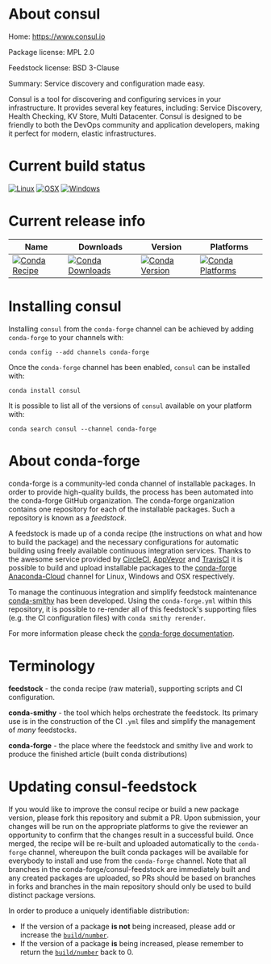 About consul
============

Home: https://www.consul.io

Package license: MPL 2.0

Feedstock license: BSD 3-Clause

Summary: Service discovery and configuration made easy.

Consul is a tool for discovering and configuring services in your
infrastructure. It provides several key features, including:
Service Discovery, Health Checking, KV Store, Multi Datacenter.
Consul is designed to be friendly to both the DevOps community and
application developers, making it perfect for modern, elastic infrastructures.


Current build status
====================

[![Linux](https://img.shields.io/circleci/project/github/conda-forge/consul-feedstock/master.svg?label=Linux)](https://circleci.com/gh/conda-forge/consul-feedstock)
[![OSX](https://img.shields.io/travis/conda-forge/consul-feedstock/master.svg?label=macOS)](https://travis-ci.org/conda-forge/consul-feedstock)
[![Windows](https://img.shields.io/appveyor/ci/conda-forge/consul-feedstock/master.svg?label=Windows)](https://ci.appveyor.com/project/conda-forge/consul-feedstock/branch/master)

Current release info
====================

| Name | Downloads | Version | Platforms |
| --- | --- | --- | --- |
| [![Conda Recipe](https://img.shields.io/badge/recipe-consul-green.svg)](https://anaconda.org/conda-forge/consul) | [![Conda Downloads](https://img.shields.io/conda/dn/conda-forge/consul.svg)](https://anaconda.org/conda-forge/consul) | [![Conda Version](https://img.shields.io/conda/vn/conda-forge/consul.svg)](https://anaconda.org/conda-forge/consul) | [![Conda Platforms](https://img.shields.io/conda/pn/conda-forge/consul.svg)](https://anaconda.org/conda-forge/consul) |

Installing consul
=================

Installing `consul` from the `conda-forge` channel can be achieved by adding `conda-forge` to your channels with:

```
conda config --add channels conda-forge
```

Once the `conda-forge` channel has been enabled, `consul` can be installed with:

```
conda install consul
```

It is possible to list all of the versions of `consul` available on your platform with:

```
conda search consul --channel conda-forge
```


About conda-forge
=================

conda-forge is a community-led conda channel of installable packages.
In order to provide high-quality builds, the process has been automated into the
conda-forge GitHub organization. The conda-forge organization contains one repository
for each of the installable packages. Such a repository is known as a *feedstock*.

A feedstock is made up of a conda recipe (the instructions on what and how to build
the package) and the necessary configurations for automatic building using freely
available continuous integration services. Thanks to the awesome service provided by
[CircleCI](https://circleci.com/), [AppVeyor](https://www.appveyor.com/)
and [TravisCI](https://travis-ci.org/) it is possible to build and upload installable
packages to the [conda-forge](https://anaconda.org/conda-forge)
[Anaconda-Cloud](https://anaconda.org/) channel for Linux, Windows and OSX respectively.

To manage the continuous integration and simplify feedstock maintenance
[conda-smithy](https://github.com/conda-forge/conda-smithy) has been developed.
Using the ``conda-forge.yml`` within this repository, it is possible to re-render all of
this feedstock's supporting files (e.g. the CI configuration files) with ``conda smithy rerender``.

For more information please check the [conda-forge documentation](https://conda-forge.org/docs/).

Terminology
===========

**feedstock** - the conda recipe (raw material), supporting scripts and CI configuration.

**conda-smithy** - the tool which helps orchestrate the feedstock.
                   Its primary use is in the construction of the CI ``.yml`` files
                   and simplify the management of *many* feedstocks.

**conda-forge** - the place where the feedstock and smithy live and work to
                  produce the finished article (built conda distributions)


Updating consul-feedstock
=========================

If you would like to improve the consul recipe or build a new
package version, please fork this repository and submit a PR. Upon submission,
your changes will be run on the appropriate platforms to give the reviewer an
opportunity to confirm that the changes result in a successful build. Once
merged, the recipe will be re-built and uploaded automatically to the
`conda-forge` channel, whereupon the built conda packages will be available for
everybody to install and use from the `conda-forge` channel.
Note that all branches in the conda-forge/consul-feedstock are
immediately built and any created packages are uploaded, so PRs should be based
on branches in forks and branches in the main repository should only be used to
build distinct package versions.

In order to produce a uniquely identifiable distribution:
 * If the version of a package **is not** being increased, please add or increase
   the [``build/number``](https://conda.io/docs/user-guide/tasks/build-packages/define-metadata.html#build-number-and-string).
 * If the version of a package **is** being increased, please remember to return
   the [``build/number``](https://conda.io/docs/user-guide/tasks/build-packages/define-metadata.html#build-number-and-string)
   back to 0.
